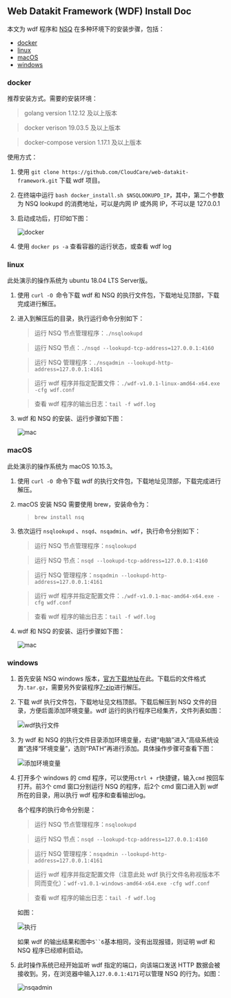 ## Web Datakit Framework (WDF) Install Doc

本文为 wdf 程序和 [NSQ](https://nsq.io/) 在多种环境下的安装步骤，包括：

- [docker](#docker)
- [linux](#linux)
- [macOS](#macOS)
- [windows](#windows)

### docker

推荐安装方式。需要的安装环境：

> golang version 1.12.12 及以上版本

> docker verison 19.03.5 及以上版本

> docker-compose version 1.17.1 及以上版本

使用方式：

1. 使用 `git clone https://github.com/CloudCare/web-datakit-framework.git` 下载 wdf 项目。

2. 在终端中运行 `bash docker_install.sh $NSQLOOKUPD_IP`，其中，第二个参数为 NSQ lookupd 的消费地址，可以是内网 IP 或外网 IP，不可以是 127.0.0.1

3. 启动成功后，打印如下图：

    ![docker](docs/docker-wdf.jpg)

4. 使用 `docker ps -a` 查看容器的运行状态，或查看 wdf log

### linux

此处演示的操作系统为 ubuntu 18.04 LTS Server版。

1. 使用 `curl -O `命令下载 wdf 和 NSQ 的执行文件包，下载地址见顶部，下载完成进行解压。

2. 进入到解压后的目录，执行运行命令分别如下：

    > 运行 NSQ 节点管理程序：`./nsqlookupd`
    
    > 运行 NSQ 节点：`./nsqd --lookupd-tcp-address=127.0.0.1:4160`
    
    > 运行 NSQ 管理程序：`./nsqadmin --lookupd-http-address=127.0.0.1:4161`
    
    > 运行 wdf 程序并指定配置文件：`./wdf-v1.0.1-linux-amd64-x64.exe -cfg wdf.conf`
    
    > 查看 wdf 程序的输出日志：`tail -f wdf.log`

3. wdf 和 NSQ 的安装、运行步骤如下图：

    ![mac](docs/linux-wdf.jpg)

### macOS

此处演示的操作系统为 macOS 10.15.3。

1. 使用 `curl -O `命令下载 wdf 的执行文件包，下载地址见顶部，下载完成进行解压。

2. macOS 安装 NSQ 需要使用 brew，安装命令为：

    > `brew install nsq`

3. 依次运行 `nsqlookupd` 、`nsqd`、`nsqadmin`、`wdf`，执行命令分别如下：

    > 运行 NSQ 节点管理程序：`nsqlookupd`
    
    > 运行 NSQ 节点：`nsqd --lookupd-tcp-address=127.0.0.1:4160`
    
    > 运行 NSQ 管理程序：`nsqadmin --lookupd-http-address=127.0.0.1:4161`
    
    > 运行 wdf 程序并指定配置文件：`./wdf-v1.0.1-mac-amd64-x64.exe -cfg wdf.conf`
    
    > 查看 wdf 程序的输出日志：`tail -f wdf.log`

4. wdf 和 NSQ 的安装、运行步骤如下图：

    ![mac](docs/mac-wdf.jpg)

### windows

1. 首先安装 NSQ windows 版本，[官方下载地址](https://nsq.io/deployment/installing.html)在此。下载后的文件格式为`.tar.gz`，需要另外安装程序[7-zip](https://www.7-zip.org/)进行解压。

2. 下载 wdf 执行文件包，下载地址见文档顶部。下载后解压到 NSQ 文件的目录，方便后面添加环境变量。wdf 运行的执行程序已经集齐，文件列表如图：

    ![wdf执行文件](docs/win-wdf-files.jpg)

3. 为 wdf 和 NSQ 的执行文件目录添加环境变量，右键“电脑”进入“高级系统设置”选择“环境变量”，选则“PATH”再进行添加。具体操作步骤可查看下图：

    ![添加环境变量](docs/win-nsq-add-path.jpg)

4. 打开多个 windows 的 cmd 程序，可以使用`ctrl + r`快捷键，输入`cmd` 按回车打开。前3个 cmd 窗口分别运行 NSQ 的程序，后2个 cmd 窗口进入到 wdf 所在的目录，用以执行 wdf 程序和查看输出log。

    各个程序的执行命令分别是：
    
    > 运行 NSQ 节点管理程序：`nsqlookupd`
    
    > 运行 NSQ 节点：`nsqd --lookupd-tcp-address=127.0.0.1:4160`
    
    > 运行 NSQ 管理程序：`nsqadmin --lookupd-http-address=127.0.0.1:4161`
    
    > 运行 wdf 程序并指定配置文件（注意此处 wdf 执行文件名称视版本不同而变化）：`wdf-v1.0.1-windows-amd64-x64.exe -cfg wdf.conf`
    
    > 查看 wdf 程序的输出日志：`tail -f wdf.log`

    如图：

    ![执行](docs/win-wdf-end.jpg)

   如果 wdf 的输出结果和图中`5``6`基本相同，没有出现报错，则证明 wdf 和 NSQ 程序已经顺利启动。

5. 此时操作系统已经开始监听 wdf 指定的端口，向该端口发送 HTTP 数据会被接收到。另，在浏览器中输入`127.0.0.1:4171`可以管理 NSQ 的行为。如图：

    ![nsqadmin](docs/win-nsq-admin-page.jpg)
